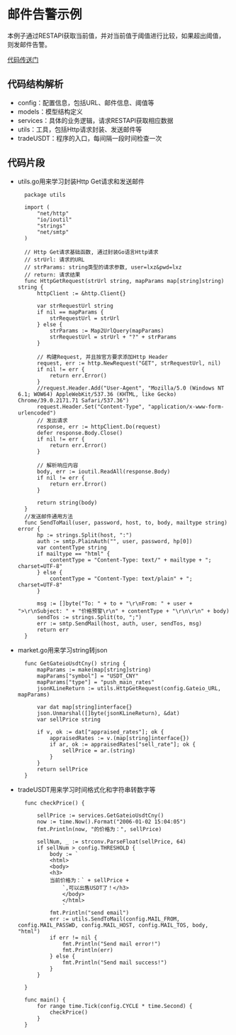 # 邮件告警示例
本例子通过RESTAPI获取当前值，并对当前值于阈值进行比较，如果超出阈值，则发邮件告警。

[代码传送门](	/tradeUSDT)
## 代码结构解析
- config：配置信息，包括URL、邮件信息、阈值等
- models：模型结构定义
- services：具体的业务逻辑，请求RESTAPI获取相应数据
- utils：工具，包括Http请求封装、发送邮件等
- tradeUSDT：程序的入口，每间隔一段时间检查一次
## 代码片段
- utils.go用来学习封装Http Get请求和发送邮件

		package utils

		import (
			"net/http"
			"io/ioutil"
			"strings"
			"net/smtp"
		)
		
		// Http Get请求基础函数, 通过封装Go语言Http请求
		// strUrl: 请求的URL
		// strParams: string类型的请求参数, user=lxz&pwd=lxz
		// return: 请求结果
		func HttpGetRequest(strUrl string, mapParams map[string]string) string {
			httpClient := &http.Client{}
		
			var strRequestUrl string
			if nil == mapParams {
				strRequestUrl = strUrl
			} else {
				strParams := Map2UrlQuery(mapParams)
				strRequestUrl = strUrl + "?" + strParams
			}
		
			// 构建Request, 并且按官方要求添加Http Header
			request, err := http.NewRequest("GET", strRequestUrl, nil)
			if nil != err {
				return err.Error()
			}
			//request.Header.Add("User-Agent", "Mozilla/5.0 (Windows NT 6.1; WOW64) AppleWebKit/537.36 (KHTML, like Gecko) Chrome/39.0.2171.71 Safari/537.36")
			request.Header.Set("Content-Type", "application/x-www-form-urlencoded")
			// 发出请求
			response, err := httpClient.Do(request)
			defer response.Body.Close()
			if nil != err {
				return err.Error()
			}
		
			// 解析响应内容
			body, err := ioutil.ReadAll(response.Body)
			if nil != err {
				return err.Error()
			}
		
			return string(body)
		}
		//发送邮件通用方法
		func SendToMail(user, password, host, to, body, mailtype string) error {
			hp := strings.Split(host, ":")
			auth := smtp.PlainAuth("", user, password, hp[0])
			var contentType string
			if mailtype == "html" {
				contentType = "Content-Type: text/" + mailtype + "; charset=UTF-8"
			} else {
				contentType = "Content-Type: text/plain" + "; charset=UTF-8"
			}
		
			msg := []byte("To: " + to + "\r\nFrom: " + user + ">\r\nSubject: " + "价格预警\r\n" + contentType + "\r\n\r\n" + body)
			sendTos := strings.Split(to, ";")
			err := smtp.SendMail(host, auth, user, sendTos, msg)
			return err
		}
- market.go用来学习string转json
		
		func GetGateioUsdtCny() string {
			mapParams := make(map[string]string)
			mapParams["symbol"] = "USDT_CNY"
			mapParams["type"] = "push_main_rates"
			jsonKLineReturn := utils.HttpGetRequest(config.Gateio_URL, mapParams)
		
			var dat map[string]interface{}
			json.Unmarshal([]byte(jsonKLineReturn), &dat)
			var sellPrice string
		
			if v, ok := dat["appraised_rates"]; ok {
				appraisedRates := v.(map[string]interface{})
				if ar, ok := appraisedRates["sell_rate"]; ok {
					sellPrice = ar.(string)
				}
			}
			return sellPrice
		}
- tradeUSDT用来学习时间格式化和字符串转数字等

		func checkPrice() {
		
			sellPrice := services.GetGateioUsdtCny()
			now := time.Now().Format("2006-01-02 15:04:05")
			fmt.Println(now, "的价格为：", sellPrice)
		
			sellNum, _ := strconv.ParseFloat(sellPrice, 64)
			if sellNum > config.THRESHOLD {
				body := `
				<html>
				<body>
				<h3>
				当前价格为：` + sellPrice +
					`,可以出售USDT了！</h3>
					</body>
					</html>
					`
				fmt.Println("send email")
				err := utils.SendToMail(config.MAIL_FROM, config.MAIL_PASSWD, config.MAIL_HOST, config.MAIL_TOS, body, "html")
				if err != nil {
					fmt.Println("Send mail error!")
					fmt.Println(err)
				} else {
					fmt.Println("Send mail success!")
				}
			}
		
		}
		
		func main() {
			for range time.Tick(config.CYCLE * time.Second) {
				checkPrice()
			}
		}